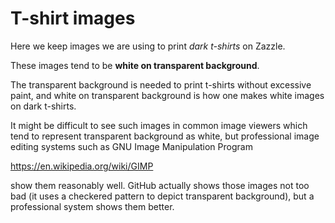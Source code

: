 # T-shirt images

Here we keep images we are using to print *dark t-shirts* on Zazzle.

These images tend to be **white on transparent background**.

The transparent background is needed to print t-shirts without excessive paint,
and white on transparent background is how one makes white images
on dark t-shirts.

It might be difficult to see such images in common image viewers
which tend to represent transparent background as white,
but professional image editing systems such as
GNU Image Manipulation Program

https://en.wikipedia.org/wiki/GIMP

show them reasonably well. GitHub actually shows those
images not too bad (it uses a checkered pattern to depict
transparent background), but a professional system shows
them better.

